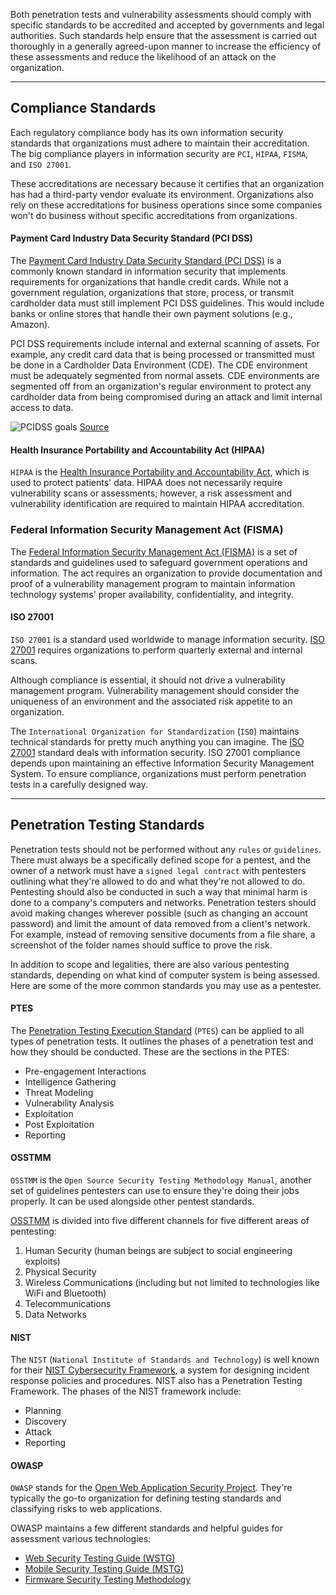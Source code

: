 Both penetration tests and vulnerability assessments should comply with specific standards to be accredited and accepted by governments and legal authorities. Such standards help ensure that the assessment is carried out thoroughly in a generally agreed-upon manner to increase the efficiency of these assessments and reduce the likelihood of an attack on the organization.

---

## Compliance Standards

Each regulatory compliance body has its own information security standards that organizations must adhere to maintain their accreditation. The big compliance players in information security are `PCI`, `HIPAA`, `FISMA`, and `ISO 27001`.

These accreditations are necessary because it certifies that an organization has had a third-party vendor evaluate its environment. Organizations also rely on these accreditations for business operations since some companies won't do business without specific accreditations from organizations.

#### Payment Card Industry Data Security Standard (PCI DSS)

The [Payment Card Industry Data Security Standard (PCI DSS)](https://www.pcisecuritystandards.org/pci_security/) is a commonly known standard in information security that implements requirements for organizations that handle credit cards. While not a government regulation, organizations that store, process, or transmit cardholder data must still implement PCI DSS guidelines. This would include banks or online stores that handle their own payment solutions (e.g., Amazon).

PCI DSS requirements include internal and external scanning of assets. For example, any credit card data that is being processed or transmitted must be done in a Cardholder Data Environment (CDE). The CDE environment must be adequately segmented from normal assets. CDE environments are segmented off from an organization's regular environment to protect any cardholder data from being compromised during an attack and limit internal access to data.

![PCIDSS goals](https://academy.hackthebox.com/storage/modules/108/graphics/PCI-DSS-Goals.png) [Source](https://adktechs.com/wp-content/uploads/2019/06/PCI-DSS-Goals.png)

#### Health Insurance Portability and Accountability Act (HIPAA)

`HIPAA` is the [Health Insurance Portability and Accountability Act](https://www.hhs.gov/programs/hipaa/index.html), which is used to protect patients' data. HIPAA does not necessarily require vulnerability scans or assessments; however, a risk assessment and vulnerability identification are required to maintain HIPAA accreditation.

### Federal Information Security Management Act (FISMA)

The [Federal Information Security Management Act (FISMA)](https://www.cisa.gov/federal-information-security-modernization-act) is a set of standards and guidelines used to safeguard government operations and information. The act requires an organization to provide documentation and proof of a vulnerability management program to maintain information technology systems' proper availability, confidentiality, and integrity.

#### ISO 27001

`ISO 27001` is a standard used worldwide to manage information security. [ISO 27001](https://www.iso.org/isoiec-27001-information-security.html) requires organizations to perform quarterly external and internal scans.

Although compliance is essential, it should not drive a vulnerability management program. Vulnerability management should consider the uniqueness of an environment and the associated risk appetite to an organization.

The `International Organization for Standardization` (`ISO`) maintains technical standards for pretty much anything you can imagine. The [ISO 27001](https://www.iso.org/isoiec-27001-information-security.html) standard deals with information security. ISO 27001 compliance depends upon maintaining an effective Information Security Management System. To ensure compliance, organizations must perform penetration tests in a carefully designed way.

---

## Penetration Testing Standards

Penetration tests should not be performed without any `rules` or `guidelines`. There must always be a specifically defined scope for a pentest, and the owner of a network must have a `signed legal contract` with pentesters outlining what they're allowed to do and what they're not allowed to do. Pentesting should also be conducted in such a way that minimal harm is done to a company's computers and networks. Penetration testers should avoid making changes wherever possible (such as changing an account password) and limit the amount of data removed from a client's network. For example, instead of removing sensitive documents from a file share, a screenshot of the folder names should suffice to prove the risk.

In addition to scope and legalities, there are also various pentesting standards, depending on what kind of computer system is being assessed. Here are some of the more common standards you may use as a pentester.

#### PTES

The [Penetration Testing Execution Standard](http://www.pentest-standard.org/index.php/Main_Page) (`PTES`) can be applied to all types of penetration tests. It outlines the phases of a penetration test and how they should be conducted. These are the sections in the PTES:

- Pre-engagement Interactions
- Intelligence Gathering
- Threat Modeling
- Vulnerability Analysis
- Exploitation
- Post Exploitation
- Reporting

#### OSSTMM

`OSSTMM` is the `Open Source Security Testing Methodology Manual`, another set of guidelines pentesters can use to ensure they're doing their jobs properly. It can be used alongside other pentest standards.

[OSSTMM](https://www.isecom.org/OSSTMM.3.pdf) is divided into five different channels for five different areas of pentesting:

1. Human Security (human beings are subject to social engineering exploits)
2. Physical Security
3. Wireless Communications (including but not limited to technologies like WiFi and Bluetooth)
4. Telecommunications
5. Data Networks

#### NIST

The `NIST` (`National Institute of Standards and Technology`) is well known for their [NIST Cybersecurity Framework](https://www.nist.gov/cyberframework), a system for designing incident response policies and procedures. NIST also has a Penetration Testing Framework. The phases of the NIST framework include:

- Planning
- Discovery
- Attack
- Reporting

#### OWASP

`OWASP` stands for the [Open Web Application Security Project](https://owasp.org/). They're typically the go-to organization for defining testing standards and classifying risks to web applications.

OWASP maintains a few different standards and helpful guides for assessment various technologies:

- [Web Security Testing Guide (WSTG)](https://owasp.org/www-project-web-security-testing-guide/)
- [Mobile Security Testing Guide (MSTG)](https://owasp.org/www-project-mobile-security-testing-guide/)
- [Firmware Security Testing Methodology](https://github.com/scriptingxss/owasp-fstm)
